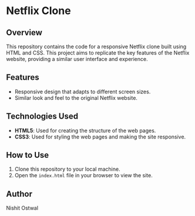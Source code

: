 # Netflix Clone

## Overview

This repository contains the code for a responsive Netflix clone built using HTML and CSS. This project aims to replicate the key features of the Netflix website, providing a similar user interface and experience.

## Features

- Responsive design that adapts to different screen sizes.
- Similar look and feel to the original Netflix website.

## Technologies Used

- **HTML5**: Used for creating the structure of the web pages.
- **CSS3**: Used for styling the web pages and making the site responsive.

## How to Use

1. Clone this repository to your local machine.
2. Open the `index.html` file in your browser to view the site.

## Author

Nishit Ostwal
